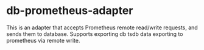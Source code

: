 # db-prometheus-adapter
This is an adapter that accepts Prometheus remote read/write requests, and sends them to database. Supports exporting db tsdb data exporting to prometheus via remote write.
